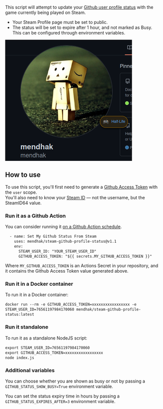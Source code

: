 This script will attempt to update your [Github user profile status](https://github.blog/changelog/2019-01-09-set-your-status/) with the game currently being played on Steam.  

* Your Steam Profile page must be set to public.  
* The status will be set to expire after 1 hour, and not marked as Busy.  This can be configured through environment variables.   

![screenshot](screenshot.png)

## How to use

To use this script, you'll first need to generate a [Github Access Token](https://github.com/settings/tokens) with the `user` scope.  
You'll also need to know your [Steam ID](https://steamid.io/lookup/76561197984170060) — not the username, but the SteamID64 value.  

### Run it as a Github Action

You can consider running it [on a Github Action schedule](https://docs.github.com/en/actions/using-workflows/events-that-trigger-workflows#schedule).  


      - name: Set My Github Status From Steam
        uses: mendhak/steam-github-profile-status@v1.1
        env:
          STEAM_USER_ID: "YOUR_STEAM_USER_ID"
          GITHUB_ACCESS_TOKEN: "${{ secrets.MY_GITHUB_ACCESS_TOKEN }}"

Where `MY_GITHUB_ACCESS_TOKEN` is an Actions Secret in your repository, and it contains the Github Access Token value generated above. 

### Run it in a Docker container

To run it in a Docker container:

    docker run --rm -e GITHUB_ACCESS_TOKEN=xxxxxxxxxxxxxxxxx -e STEAM_USER_ID=76561197984170060 mendhak/steam-github-profile-status:latest

### Run it standalone

To run it as a standalone NodeJS script:

    export STEAM_USER_ID=76561197984170060
    export GITHUB_ACCESS_TOKEN=xxxxxxxxxxxxxxxxx
    node index.js


### Additional variables

You can choose whether you are shown as busy or not by passing a `GITHUB_STATUS_SHOW_BUSY=True` environment variable.

You can set the status expiry time in hours by passing a `GITHUB_STATUS_EXPIRES_AFTER=3` environment variable. 